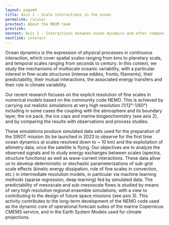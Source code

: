 ```yaml
---
layout: pagemd
title: Axis 1 – Scale interactions in the ocean
permalink: /scale/
prevtext: About the MEOM team
prevlink: 
nextext: Axis 2 - Interactions between ocean dynamics and other components of the climate system
nextlink: interact
---
```




Ocean dynamics is the expression of physical processes in continuous interaction, which cover spatial scales ranging from kms to planetary scale, and temporal scales ranging from seconds to century. In this context, we study the mechanisms of multiscale oceanic variability, with a particular interest in fine-scale structures (intense eddies, fronts, filaments), their predictability, their mutual interactions, the associated energy transfers and their role in climate variability.

Our recent research focuses on the explicit resolution of fine scales in numerical models based on the community code NEMO. This is achieved by carrying out realistic simulations at very high resolution (1/12°-1/60°) including in some cases the coupling with the atmosphere and its boundary layer, the ice pack, the ice caps and marine biogeochemistry (see axis 2), and by comparing the results with observations and process studies.

These simulations produce simulated data sets used for the preparation of the SWOT mission (to be launched in 2023 to observe for the first time ocean dynamics at scales resolved down to ~ 10 km) and the exploitation of altimetry data, once the satellite is flying. Our objectives are to analyze the observed signals and to study energy exchanges between scales (spectra, structure functions) as well as wave-current interactions. These data allow us to develop deterministic or stochastic parameterizations of sub-grid scale effects (kinetic energy dissipation, role of fine scales in convection, etc.) in intermediate resolution models, in particular via machine learning methods (sparse regression, deep learning) fed by simulated data. The predictability of mesoscale and sub-mesoscale flows is studied by means of very high resolution regional ensemble simulations, with a view to contributing to the design of future space missions (see axis 3).
This activity contributes to the long-term development of the NEMO code used as the dynamic core of operational forecast suites of the marine Copernicus CMEMS service, and in the Earth System Models used for climate projections. 



